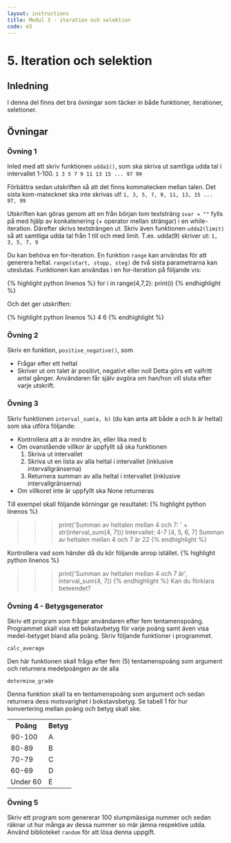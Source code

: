 ```yaml
---
layout: instructions
title: Modul 3 - iteration och selektion
code: m3
---
```


# 5. Iteration och selektion

## Inledning

I denna del finns det bra övningar som täcker in både funktioner, iterationer, seletioner.

## Övningar

### Övning 1

Inled med att skriv funktionen `udda1()`, som ska skriva ut samtliga udda tal i intervallet 1-100.
`1 3 5 7 9 11 13 15 ... 97 99`

Förbättra sedan utskriften så att det finns kommatecken mellan talen. Det sista kom-matecknet ska inte skrivas ut!
`1, 3, 5, 7, 9, 11, 13, 15 ... 97, 99`

Utskriften kan göras genom att en från början tom textsträng `svar = ""` fylls på med hjälp av konkatenering (+ operator mellan strängar) i en while-iteration. Därefter skrivs textsträngen ut. Skriv även funktionen `udda2(limit)` så att samtliga udda tal från 1 till och med limit. T.ex. udda(9) skriver ut:
`1, 3, 5, 7, 9`

Du kan behöva en for-iteration. En funktion `range` kan användas för att generera heltal. `range(start, stopp, steg)` de två sista parametrarna kan uteslutas. Funktionen kan användas i en for-iteration på följande vis:

{% highlight python linenos %}
for i in range(4,7,2):
    print(i)
{% endhighlight %}

Och det ger utskriften:

{% highlight python linenos %}
4
6
{% endhighlight %}

### Övning 2

Skriv en funktion, `positive_negative()`, som
- Frågar efter ett heltal
- Skriver ut om talet är positivt, negativt eller noll
Detta görs ett valfritt antal gånger. Användaren får själv avgöra om han/hon vill sluta efter varje utskrift.

### Övning 3

Skriv funktionen `interval_sum(a, b)` (du kan anta att både a och b är heltal) som ska utföra följande:

- Kontrollera att a är mindre än, eller lika med b
- Om ovanstående villkor är uppfyllt så ska funktionen
    1. Skriva ut intervallet
    2. Skriva ut en lista av alla heltal i intervallet (inklusive intervallgränserna)
    3. Returnera summan av alla heltal i intervallet (inklusive intervallgränserna)
- Om villkoret inte är uppfyllt ska None returneras

Till exempel skall följande körningar ge resultatet:
{% highlight python linenos %}
>>> print('Summan av heltalen mellan 4 och 7: ' + str(interval_sum(4, 7)))
Intervallet: 4-7
[4, 5, 6, 7]
Summan av heltalen mellan 4 och 7 är 22
{% endhighlight %}

Kontrollera vad som händer då du kör följande anrop istället.
{% highlight python linenos %}
>>> print('Summan av heltalen mellan 4 och 7 är', interval_sum(4, 7))
{% endhighlight %}
Kan du förklara beteendet?

### Övning 4 - Betygsgenerator

Skriv ett program som frågar användaren efter fem tentamenspoäng. Programmet skall visa ett bokstavbetyg för varje poäng samt även visa medel-betyget bland alla poäng. Skriv följande funktioner i programmet.

`calc_average`

Den här funktionen skall fråga efter fem (5) tentamenspoäng som argument och returnera medelpoängen av de alla

`determine_grade`

Denna funktion skall ta en tentamenspoäng som argument och sedan returnera dess motsvarighet i bokstavsbetyg. Se tabell 1 för hur konvertering mellan poäng och betyg skall ske.

<table>
	<tr>
		<th>Poäng</th>
		<th>Betyg</th>
	</tr>
	<tr>
		<td>90-100</td>
		<td>A</td>
	</tr>
	<tr>
		<td>80-89</td>
		<td>B</td>
	</tr>
	<tr>
		<td>70-79</td>
		<td>C</td>
	</tr>
	<tr>
		<td>60-69</td>
		<td>D</td>
	</tr>
	<tr>
		<td>Under 60</td>
		<td>E</td>
	</tr>
</table>


### Övning 5
Skriv ett program som genererar 100 slumpmässiga nummer och sedan räknar ut hur många av dessa nummer so mär jämna respektive udda. Använd biblioteket `random` för att lösa denna uppgift.
